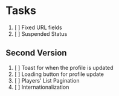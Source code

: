 # Tasks

1. [ ] Fixed URL fields
2. [ ] Suspended Status

## Second Version

1. [ ] Toast for when the profile is updated
2. [ ] Loading button for profile update
3. [ ] Players' List Pagination
4. [ ] Internationalization
